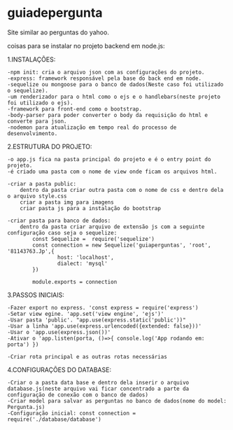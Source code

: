 # guiadepergunta
 Site similar ao perguntas do yahoo.

coisas para se instalar no projeto backend em node.js:

1.INSTALAÇÕES:

	-npm init: cria o arquivo json com as configurações do projeto.
	-express: framework responsável pela base do back end em node.
	-sequelize ou mongoose para o banco de dados(Neste caso foi utilizado o sequelize).
	-um renderizador para o html como o ejs e o handlebars(neste projeto foi utilizado o ejs).
	-framework para front-end como o bootstrap.
	-body-parser para poder converter o body da requisição do html e converte para json.
	-nodemon para atualização em tempo real do processo de desenvolvimento.

2.ESTRUTURA DO PROJETO:

	-o app.js fica na pasta principal do projeto e é o entry point do projeto.
	-é criado uma pasta com o nome de view onde ficam os arquivos html.
	
	-criar a pasta public:
		dentro da pasta criar outra pasta com o nome de css e dentro dela o arquivo style.css
		criar a pasta img para imagens
		criar pasta js para a instalação do bootstrap
	
	-criar pasta para banco de dados:
		dentro da pasta criar arquivo de extensão js com a seguinte configuração caso seja o sequelize:
			const Sequelize =  require('sequelize')
			const connection = new Sequelize('guiaperguntas', 'root', '81143763.Jp',{
    				host: 'localhost',
    				dialect: 'mysql'
			})

			module.exports = connection

3.PASSOS INICIAIS:

	-Fazer export no express. 'const express = require('express')
	-Setar view egine. 'app.set('view engine', 'ejs')'
	-Usar pasta 'public'. "app.use(express.static('public'))"
	-Usar a linha 'app.use(express.urlencoded({extended: false}))'
	-Usar o 'app.use(express.json())'
	-Ativar o 'app.listen(porta, ()=>{ console.log('App rodando em: porta') })
	
	-Criar rota principal e as outras rotas necessárias

4.CONFIGURAÇÕES DO DATABASE:

    -Criar o a pasta data base e dentro dela inserir o arquivo database.js(neste arquivo vai ficar concentrado a parte da configuração de conexão com o banco de dados)
    -Criar model para salvar as perguntas no banco de dados(nome do model: Pergunta.js)
	-Configuração inicial: const connection = require('./database/database')